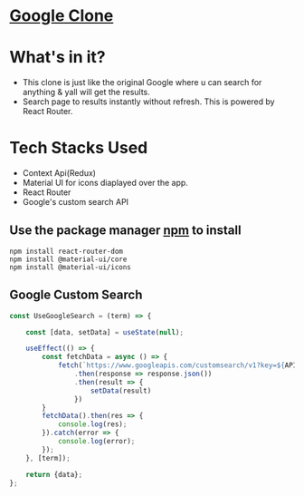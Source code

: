 # [Google Clone](https://google-clone-master.netlify.app/)

# What's in it?
- This clone is just like the original Google where u can search for anything & yall will get the results. 
- Search page to results instantly without refresh. This is powered by React Router. 

# Tech Stacks Used
- Context Api(Redux)
- Material UI for icons diaplayed over the app.
- React Router 
- Google's custom search API

## Use the package manager [npm](https://www.npmjs.com/) to install
```
npm install react-router-dom
npm install @material-ui/core
npm install @material-ui/icons
```
## Google Custom Search
```javascript
const UseGoogleSearch = (term) => {

    const [data, setData] = useState(null);

    useEffect(() => {
        const fetchData = async () => {
            fetch(`https://www.googleapis.com/customsearch/v1?key=${API_KEY}&cx=${CONTEXT_KEY}&q=${term}`)
                .then(response => response.json())
                .then(result => {
                    setData(result)
                })
        }
        fetchData().then(res => {
            console.log(res);
        }).catch(error => {
            console.log(error);
        });
    }, [term]);

    return {data};
};
````
